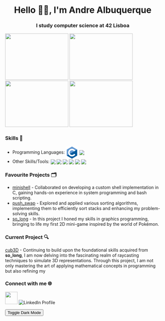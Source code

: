 <!DOCTYPE html>
<html lang="en">
<head>
<meta charset="UTF-8">
<meta name="viewport" content="width=device-width, initial-scale=1.0">
<title>Conditional Rendering Based on Dark Mode</title>
<style>
  /* CSS for hiding/showing content based on mode */
  .dark-mode-content {
    display: none;
  }
  .light-mode-content {
    display: block;
  }
</style>
</head>
<body>

<h1 align="center">Hello 👋🏼, I'm Andre Albuquerque</h1>
<h3 align="center">I study computer science at 42 Lisboa</h3>

<!-- Code to execute if it is on dark mode -->
<p align="left" class="dark-mode-content">
  <img src="https://media2.giphy.com/media/IeRw5kXQYjNYTySeq8/giphy.gif" width="205" height="150">
  <img src="https://media2.giphy.com/media/TgCoVZRnk5gZU3uqMP/giphy.gif" width="205" height="150">
  <img src="https://media4.giphy.com/media/QvpqTCiEcwtvx6wwJK/giphy.gif" width="205" height="150">
  <img src="https://media1.giphy.com/media/cOKnXRcJIznT3jT62W/giphy.gif" width="205" height="150">
</p>

<!-- Code to execute if it is on light mode -->
<p align="left" class="light-mode-content">
  <img src="https://media.giphy.com/media/R0ErGoZ2b8c7VcYr6Q/giphy.gif" width="205" height="150">
  <img src="https://media.giphy.com/media/YC7cyheiIMtZNIvsa5/giphy.gif" width="205" height="150">
  <img src="https://media.giphy.com/media/jYv31ia7eN0ZYNIwpr/giphy.gif" width="205" height="150">
  <img src="https://media.giphy.com/media/Mt1zgxr1re5M1dHopE/giphy.gif" width="205" height="150">
</p>

<!-- Other content -->
<h3>Skills 🔨</h3>
<ul>
    <li>Programming Languages: <img src="https://raw.githubusercontent.com/devicons/devicon/55609aa5bd817ff167afce0d965585c92040787a/icons/c/c-original.svg" height="40" align="center"> <img src="https://raw.githubusercontent.com/isocpp/logos/master/cpp_logo.png" height="40" align="center"> </li>
    <li>Other Skills/Tools: 
        <img src="https://cdn3.iconfinder.com/data/icons/social-media-2169/24/social_media_social_media_logo_git-256.png" height="40" align="center">
        <img src="https://user-images.githubusercontent.com/25181517/192108891-d86b6220-e232-423a-bf5f-90903e6887c3.png" height="40" align="center">
        <img src="https://user-images.githubusercontent.com/25181517/192158606-7c2ef6bd-6e04-47cf-b5bc-da2797cb5bda.png" height="40" align="center">
        <img src="https://github.com/sempostma/office365-icons/blob/master/png/1024/excel.png?raw=true" height="40" align="center">
        <img src="https://upload.wikimedia.org/wikipedia/commons/thumb/e/e9/Notion-logo.svg/2048px-Notion-logo.svg.png" height="40" align="center">
        <img src="https://cdn-icons-png.flaticon.com/512/919/919853.png" height="40" align="center">
    </li>
</ul>

<h3 align="left">Favourite Projects 🗂️</h3>
<ul>
    <li><a href="https://github.com/AndrePortfolio/minishell">minishell</a> - Collaborated on developing a custom shell implementation in C, gaining hands-on experience in system programming and bash scripting.</li>
    <li><a href="https://github.com/AndrePortfolio/push_swap">push_swap</a> - Explored and applied various sorting algorithms, implementing them to efficiently sort stacks and enhancing my problem-solving skills.</li>
    <li><a href="https://github.com/AndrePortfolio/so_long">so_long</a> - In this project I honed my skills in graphics programming, bringing to life my first 2D mini-game inspired by the world of Pokémon.</li>
</ul>

<h3 align="left">Current Project 🔍</h3>
<p>
    <a href="https://github.com/btoksoez">cub3D</a> - Continuing to build upon the foundational skills acquired from <strong>so_long</strong>, I am now delving into the fascinating realm of raycasting techniques to simulate 3D representations. Through this project, I am not only mastering the art of applying mathematical concepts in programming but also refining my
</p>

<h3 align="left">Connect with me 🌐</h3>
<p align="left">
  <a href="mailto:fxandrealb@gmail.com" style="text-decoration: none; outline: none;">
    <img src="https://play-lh.googleusercontent.com/KSuaRLiI_FlDP8cM4MzJ23ml3og5Hxb9AapaGTMZ2GgR103mvJ3AAnoOFz1yheeQBBI=w240-h480-rw" width="40" height="40">
  </a>
  
  <a href="https://www.linkedin.com/in/andr%C3%A9-albuquerque/" target="_blank" style="text-decoration: none; outline: none;">
    <img src="https://upload.wikimedia.org/wikipedia/commons/thumb/8/81/LinkedIn_icon.svg/2048px-LinkedIn_icon.svg.png" alt="LinkedIn Profile" height="40" width="40">
  </a>
</p>

<!-- Button to toggle dark mode -->
<button onclick="toggleDarkMode()">Toggle Dark Mode</button>

<script>
  // Function to toggle between light and dark mode
  function toggleDarkMode() {
    var darkModeContent = document.getElementsByClassName("dark-mode-content")[0];
    var lightModeContent = document.getElementsByClassName("light-mode-content")[0];
    
    if (darkModeContent.style.display === "none") {
      darkModeContent.style.display = "block";
      lightModeContent.style.display = "none";
      console.log("Dark mode is enabled.");
    } else {
      darkModeContent.style.display = "none";
      lightModeContent.style.display = "block";
      console.log("Light mode is enabled.");
    }

